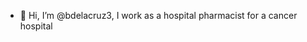 - 👋 Hi, I’m @bdelacruz3, I work as a hospital pharmacist for a cancer hospital


<!---
bdelacruz3/bdelacruz3 is a ✨ special ✨ repository because its `README.md` (this file) appears on your GitHub profile.
You can click the Preview link to take a look at your changes.
--->
